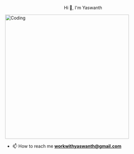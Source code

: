 <p align="center">Hi 👋, I'm Yaswanth<p>

<img align="center" alt="Coding" width="400" src="https://miro.medium.com/v2/resize:fit:1360/1*zVnWJtyGOX_kUIDm6ccCfQ.gif"/>

- 📫 How to reach me **workwithyaswanth@gmail.com**








